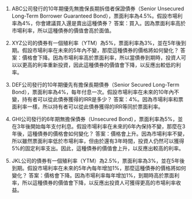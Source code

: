 

1. ABC公司發行的10年期優先無擔保長期拆借者保證債券（Senior Unsecured Long-Term Borrower Guaranteed Bond），票面利率為4.5%。假設市場利率為4%，你會建議買入還是賣出這種債券？
答案：買入。因為票面利率高於市場利率，所以這種債券的價值會高於面值。

2. XYZ公司的債券有一個殖利率（YTM）為5%，票面利率為3%，並在5年後到期。假設市場利率在未來的5年內不變，那麼這種債券的價格將如何變化？
答案：價格會下降。因為市場利率高於票面利率，所以當債券到期時，投資人可以以更高的利率重新投資，因此這種債券的價值會下降，以反應出較低的利率。

3. DEF公司發行的10年期優先有擔保長期債券（Senior Secured Long-Term Bond），票面利率為4%，每年付息一次。假設市場利率在未來的10年內不變，持有者可以從此債券獲得的IRR是多少？
答案：4%。因為市場利率和票面利率一樣，所以持有者可以從此債券獲得的IRR等同於票面利率。

4. GHI公司發行的6年期無擔保債券（Unsecured Bond），票面利率為5%，並在3年後開始每年支付利息。假設市場利率在未來的6年內保持不變，那麼在3年後，這種債券的價格會如何變化？
答案：價格會上升。因為市場利率不變，所以雖然票面利率低於市場利率，但由於還有3年時間，投資人仍然可以獲得5%的固定利率支出。因此，這種債券的價值會上升，以反應出較高的利率。

5. JKL公司的債券有一個殖利率（YTM）為2.5%，票面利率為3%，並在5年後到期。假設市場利率在未來的5年內每年增加1%，那麼這種債券的價格將如何變化？
答案：價格會下降。因為市場利率每年增加1%，到期時高於票面利率，所以這種債券的價值會下降，以反應出投資人可獲得更高的市場利率收益。
